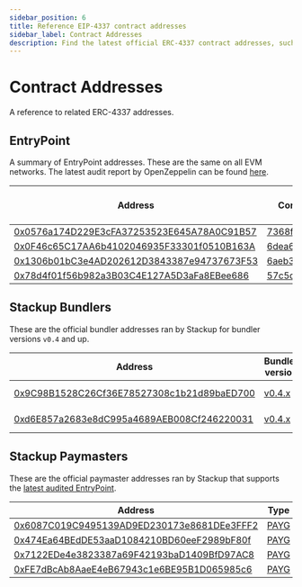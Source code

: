 ```yaml
---
sidebar_position: 6
title: Reference EIP-4337 contract addresses
sidebar_label: Contract Addresses
description: Find the latest official ERC-4337 contract addresses, such as the EntryPoint, on all EVM networks and testnets.
---
```


# Contract Addresses

A reference to related ERC-4337 addresses.

## EntryPoint

A summary of EntryPoint addresses. These are the same on all EVM networks. The latest audit report by OpenZeppelin can be found [here](https://blog.openzeppelin.com/eip-4337-ethereum-account-abstraction-incremental-audit/).

| Address                                                                                                                | Commit                                                                                | Related Bundler version                                                         | Audited |
| ---------------------------------------------------------------------------------------------------------------------- | ------------------------------------------------------------------------------------- | ------------------------------------------------------------------------------- | ------- |
| [0x0576a174D229E3cFA37253523E645A78A0C91B57](https://blockscan.com/address/0x0576a174D229E3cFA37253523E645A78A0C91B57) | [7368f3d](https://github.com/eth-infinitism/account-abstraction/commit/7368f3d)       | [v0.4.x](https://github.com/stackup-wallet/stackup-bundler/releases/tag/v0.4.0) | ✅      |
| [0x0F46c65C17AA6b4102046935F33301f0510B163A](https://blockscan.com/address/0x0F46c65C17AA6b4102046935F33301f0510B163A) | [6dea6d8](https://github.com/eth-infinitism/account-abstraction/commit/6dea6d8)       | [v0.3.x](https://github.com/stackup-wallet/stackup-bundler/releases/tag/v0.3.0) | ❌      |
| [0x1306b01bC3e4AD202612D3843387e94737673F53](https://blockscan.com/address/0x1306b01bC3e4AD202612D3843387e94737673F53) | [6aeb396](https://github.com/eth-infinitism/account-abstraction/commit/6aeb396)       | [v0.2.x](https://github.com/stackup-wallet/stackup-bundler/releases/tag/v0.2.0) | ❌      |
| [0x78d4f01f56b982a3B03C4E127A5D3aFa8EBee686](https://blockscan.com/address/0x78d4f01f56b982a3B03C4E127A5D3aFa8EBee686) | [57c5d77c77](https://github.com/eth-infinitism/account-abstraction/commit/57c5d77c77) | [v0.1.x](https://github.com/stackup-wallet/stackup-bundler/releases/tag/v0.1.0) | ❌      |

## Stackup Bundlers

These are the official bundler addresses ran by Stackup for bundler versions `v0.4` and up.

| Address                                                                                                                | Bundler version                                                                 | Networks          |
| ---------------------------------------------------------------------------------------------------------------------- | ------------------------------------------------------------------------------- | ----------------- |
| [0x9C98B1528C26Cf36E78527308c1b21d89baED700](https://blockscan.com/address/0x9C98B1528C26Cf36E78527308c1b21d89baED700) | [v0.4.x](https://github.com/stackup-wallet/stackup-bundler/releases/tag/v0.4.0) | Ethereum, Polygon |
| [0xd6E857a2683e8dC995a4689AEB008Cf246220031](https://blockscan.com/address/0xd6E857a2683e8dC995a4689AEB008Cf246220031) | [v0.4.x](https://github.com/stackup-wallet/stackup-bundler/releases/tag/v0.4.0) | Goerli, Mumbai    |

## Stackup Paymasters

These are the official paymaster addresses ran by Stackup that supports the [latest audited EntryPoint](https://blockscan.com/address/0x0576a174D229E3cFA37253523E645A78A0C91B57).

| Address                                                                                                                         | Type                                                        | Networks |
| ------------------------------------------------------------------------------------------------------------------------------- | ----------------------------------------------------------- | -------- |
| [0x6087C019C9495139AD9ED230173e8681DEe3FFF2](https://etherscan.io/address/0x6087C019C9495139AD9ED230173e8681DEe3FFF2)           | [PAYG](../api/paymaster/introduction#stackup-paymaster-api) | Ethereum |
| [0x474Ea64BEdDE53aaD1084210BD60eeF2989bF80f](https://polygonscan.com/address/0x474Ea64BEdDE53aaD1084210BD60eeF2989bF80f)        | [PAYG](../api/paymaster/introduction#stackup-paymaster-api) | Polygon  |
| [0x7122EDe4e3823387a69F42193baD1409BfD97AC8](https://goerli.etherscan.io/address/0x7122EDe4e3823387a69F42193baD1409BfD97AC8)    | [PAYG](../api/paymaster/introduction#stackup-paymaster-api) | Goerli   |
| [0xFE7dBcAb8AaeE4eB67943c1e6BE95B1D065985c6](https://mumbai.polygonscan.com/address/0xFE7dBcAb8AaeE4eB67943c1e6BE95B1D065985c6) | [PAYG](../api/paymaster/introduction#stackup-paymaster-api) | Mumbai   |
